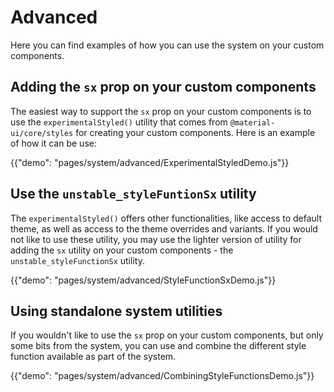 # Advanced

<p class="description">Here you can find examples of how you can use the system on your custom components.</p>

## Adding the `sx` prop on your custom components

The easiest way to support the `sx` prop on your custom components is to use the `experimentalStyled()` utility that comes from `@material-ui/core/styles` for creating your custom components. Here is an example of how it can be use:

{{"demo": "pages/system/advanced/ExperimentalStyledDemo.js"}}

## Use the `unstable_styleFuntionSx` utility

The `experimentalStyled()` offers other functionalities, like access to default theme, as well as access to the theme overrides and variants. If you would not like to use these utility, you may use the lighter version of utility for adding the `sx` utility on your custom components - the `unstable_styleFunctionSx` utility.

{{"demo": "pages/system/advanced/StyleFunctionSxDemo.js"}}

## Using standalone system utilities

If you wouldn't like to use the `sx` prop on your custom components, but only some bits from the system, you can use and combine the different style function available as part of the system.

{{"demo": "pages/system/advanced/CombiningStyleFunctionsDemo.js"}}
